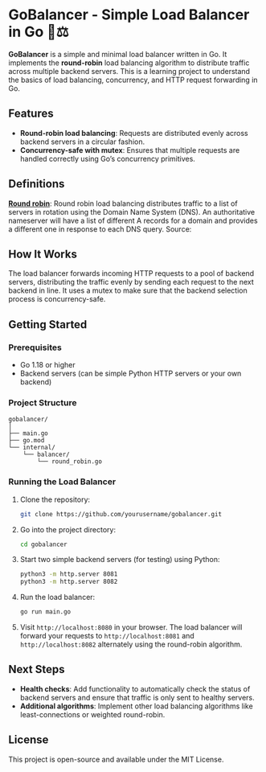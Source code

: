 
# GoBalancer - Simple Load Balancer in Go 🐹⚖️

**GoBalancer** is a simple and minimal load balancer written in Go. It implements the **round-robin** load balancing algorithm to distribute traffic across multiple backend servers. This is a learning project to understand the basics of load balancing, concurrency, and HTTP request forwarding in Go.

## Features
- **Round-robin load balancing**: Requests are distributed evenly across backend servers in a circular fashion.
- **Concurrency-safe with mutex**: Ensures that multiple requests are handled correctly using Go’s concurrency primitives.

## Definitions
**[Round robin](https://www.cloudflare.com/learning/performance/types-of-load-balancing-algorithms/#:~:text=Round%20robin%3A%20Round%20robin%20load,response%20to%20each%20DNS%20query.)**: Round robin load balancing distributes traffic to a list of servers in rotation using the Domain Name System (DNS). An authoritative nameserver will have a list of different A records for a domain and provides a different one in response to each DNS query. Source: 

## How It Works
The load balancer forwards incoming HTTP requests to a pool of backend servers, distributing the traffic evenly by sending each request to the next backend in line. It uses a mutex to make sure that the backend selection process is concurrency-safe.

## Getting Started

### Prerequisites
- Go 1.18 or higher
- Backend servers (can be simple Python HTTP servers or your own backend)

### Project Structure
```
gobalancer/
│
├── main.go
├── go.mod
└── internal/
    └── balancer/
        └── round_robin.go
```

### Running the Load Balancer

1. Clone the repository:
   ```bash
   git clone https://github.com/yourusername/gobalancer.git
   ```

2. Go into the project directory:
   ```bash
   cd gobalancer
   ```

3. Start two simple backend servers (for testing) using Python:
   ```bash
   python3 -m http.server 8081
   python3 -m http.server 8082
   ```

4. Run the load balancer:
   ```bash
   go run main.go
   ```

5. Visit `http://localhost:8080` in your browser. The load balancer will forward your requests to `http://localhost:8081` and `http://localhost:8082` alternately using the round-robin algorithm.

## Next Steps
- **Health checks**: Add functionality to automatically check the status of backend servers and ensure that traffic is only sent to healthy servers.
- **Additional algorithms**: Implement other load balancing algorithms like least-connections or weighted round-robin.

## License
This project is open-source and available under the MIT License.
